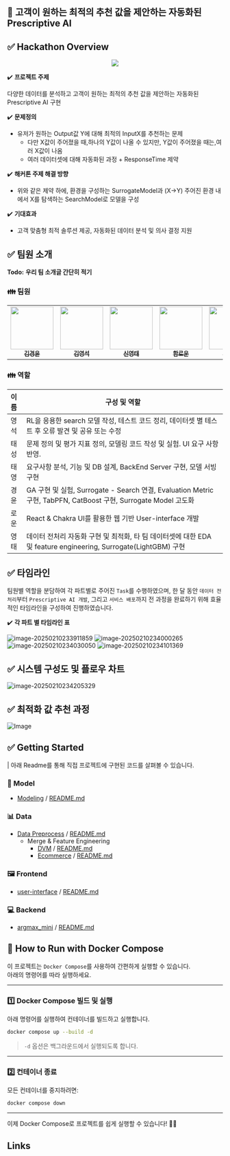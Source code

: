 ## 🤖 고객이 원하는 최적의 추천 값을 제안하는 자동화된 Prescriptive AI



## ✅ Hackathon Overview

<p align="center"><img src="https://github.com/user-attachments/assets/6babcaa4-fbc4-43fb-ba80-9492418b59d3" style="max-width: 100%; height: auto;"></p>


✔️ **프로젝트 주제**

다양한 데이터를 분석하고 고객이 원하는 최적의 추천 값을 제안하는 자동화된 Prescriptive AI 구현



✔️ **문제정의**

- 유저가 원하는 Output값 Y에 대해 최적의 InputX를 추천하는 문제 
  - 다만 X값이 주어졌을 때,하나의 Y값이 나올 수 있지만, Y값이 주어졌을 때는,여러 X값이 나옴 
  - 여러 데이터셋에 대해 자동화된 과정 + ResponseTime 제약


✔️ **해커톤 주제 해결 방향**
- 위와 같은 제약 하에, 환경을 구성하는 SurrogateModel과 (X→Y)
주어진 환경 내에서 X를 탐색하는 SearchModel로 모델을 구성


✔️ **기대효과**

- 고객 맞춤형 최적 솔루션 제공, 자동화된 데이터 분석 및 의사 결정 지원



## ✅ 팀원 소개

**Todo:** **우리 팀 소개글 간단히 적기**

### 👪 팀원

<table>
  <tr>
    <td align="center"><a href="https://github.com/kkyungyoon"><img src="https://github.com/kkyungyoon.png" width="100px;" alt=""/><br /><sub><b>김경윤</b></sub></a><br /><a href="https://github.com/kkyungyoon" title="Code"></td>
    <td align="center"><a href="https://github.com/kimyoungseok3232"><img src="https://github.com/kimyoungseok3232.png" width="100px;" alt=""/><br /><sub><b>김영석</b></sub></a><br /><a href="https://github.com/kimyoungseok3232" title="Code"></td>
    <td align="center"><a href="https://github.com/Dangtae"><img src="https://github.com/Dangtae.png" width="100px;" alt=""/><br /><sub><b>신영태</b></sub></a><br /><a href="https://github.com/Dangtae" title="Code"></td>
    <td align="center"><a href="https://github.com/andantecode"><img src="https://github.com/andantecode.png" width="100px;" alt=""/><br /><sub><b>함로운</b></sub></a><br /><a href="https://github.com/andantecode" title="Code"></td>
     <td align="center"><a href="https://github.com/randfo42"><img src="https://github.com/randfo42.png" width="100px;" alt=""/><br /><sub><b>김태성</b></sub></a><br /><a href="https://github.com/randfo42" title="Code"></td>
	  <td align="center"><a href="https://github.com/taeyoung1005"><img src="https://github.com/taeyoung1005.png" width="100px;" alt=""/><br /><sub><b>박태영</b></sub></a><br /><a href="https://github.com/taeyoung1005" title="Code"></td>
  </tr>
</table>

### 👪 역할

| 이름 | 구성 및 역할                                                 |
| :--- | ------------------------------------------------------------ |
| 영석 | RL을 응용한 search 모델 작성, 테스트 코드 정리, 데이터셋 별 테스트 후 오류 발견 및 공유 또는 수정 |
| 태성 | 문제 정의 및 평가 지표 정의, 모델링 코드 작성 및 실험. UI 요구 사항 반영. |
| 태영 | 요구사항 분석, 기능 및 DB 설계, BackEnd Server 구현, 모델 서빙 구현 |
| 경윤 | GA 구현 및 실험, Surrogate - Search 연결, Evaluation Metric 구현, TabPFN, CatBoost 구현, Surrogate Model 고도화 |
| 로운 | React & Chakra UI를 활용한 웹 기반 User-interface 개발       |
| 영태 | 데이터 전처리 자동화 구현 및 최적화, 타 팀 데이터셋에 대한 EDA 및 feature engineering, Surrogate(LightGBM) 구현 |



## ✅ 타임라인

팀원별 역할을 분담하여 각 파트별로 주어진 `Task`를 수행하였으며, 한 달 동안 `데이터 전처리`부터 `Prescriptive AI 개발`, 그리고 `서비스 배포`까지 전 과정을 완료하기 위해 효율적인 타임라인을 구성하여 진행하였습니다.

✔️ **각 파트 별 타임라인 표**

![image-20250210233911859](https://github.com/user-attachments/assets/10166b51-28dd-485b-83be-a59ef632c0e3)
![image-20250210234000265](https://github.com/user-attachments/assets/ec5ffaa0-2a0b-48bf-bdd6-f7ec05e54b1e)
![image-20250210234030050](https://github.com/user-attachments/assets/b6336412-11f9-46b1-abdc-41765cc3df7b)
![image-20250210234101369](https://github.com/user-attachments/assets/4905c9af-c6f5-4c1c-a02c-e0d1385ce8c2)



## ✅ 시스템 구성도 및 플로우 차트


![image-20250210234205329](https://github.com/user-attachments/assets/b6c54b76-91dd-4efd-a036-e72d92a08d25)

## ✅ 최적화 값 추천 과정

![Image](https://github.com/user-attachments/assets/495658d2-1bb8-4d3a-8fd5-a9ad57bb90a0)




## ✅ Getting Started

| 아래 Readme를 통해 직접 프로젝트에 구현된 코드를 살펴볼 수 있습니다.

### 💫 Model

- [Modeling](https://github.com/boostcampaitech7/level4-cv-finalproject-hackathon-cv-06-lv3/tree/main/modeling) / [README.md](https://github.com/boostcampaitech7/level4-cv-finalproject-hackathon-cv-06-lv3/blob/main/modeling/ReadMe.md)

### 📊 Data

- [Data Preprocess](https://github.com/boostcampaitech7/level4-cv-finalproject-hackathon-cv-06-lv3/tree/main/argmax_mini/hackathon/src/preprocess) / [README.md]()
  - Merge & Feature Engineering
    - [DVM](https://github.com/boostcampaitech7/level4-cv-finalproject-hackathon-cv-06-lv3/tree/main/argmax_mini/hackathon/src/preprocess/dvm) / [README.md](https://github.com/boostcampaitech7/level4-cv-finalproject-hackathon-cv-06-lv3/blob/main/argmax_mini/hackathon/src/preprocess/dvm/README.md)
    - [Ecommerce](https://github.com/boostcampaitech7/level4-cv-finalproject-hackathon-cv-06-lv3/tree/main/argmax_mini/hackathon/src/preprocess/ecommerce) / [README.md](https://github.com/boostcampaitech7/level4-cv-finalproject-hackathon-cv-06-lv3/blob/main/argmax_mini/hackathon/src/preprocess/ecommerce/README.md)

### 🖼️ Frontend

- [user-interface](https://github.com/boostcampaitech7/level4-cv-finalproject-hackathon-cv-06-lv3/tree/main/user-interface) / [README.md](https://github.com/boostcampaitech7/level4-cv-finalproject-hackathon-cv-06-lv3/blob/main/user-interface/README.md)

### 💻 Backend

- [argmax_mini](https://github.com/boostcampaitech7/level4-cv-finalproject-hackathon-cv-06-lv3/tree/main/argmax_mini) / [README.md](https://github.com/boostcampaitech7/level4-cv-finalproject-hackathon-cv-06-lv3/blob/main/argmax_mini/README.md)

## 🚀 How to Run with Docker Compose  

이 프로젝트는 `Docker Compose`를 사용하여 간편하게 실행할 수 있습니다.  
아래의 명령어를 따라 실행하세요.  

---

### 1️⃣ **Docker Compose 빌드 및 실행**  
아래 명령어를 실행하여 컨테이너를 빌드하고 실행합니다.  
```bash
docker compose up --build -d
```
> `-d` 옵션은 백그라운드에서 실행되도록 합니다.

---

### 2️⃣ **컨테이너 종료**  
모든 컨테이너를 중지하려면:  
```bash
docker compose down
```

---

이제 Docker Compose로 프로젝트를 쉽게 실행할 수 있습니다! 🚀🔥

## Links
